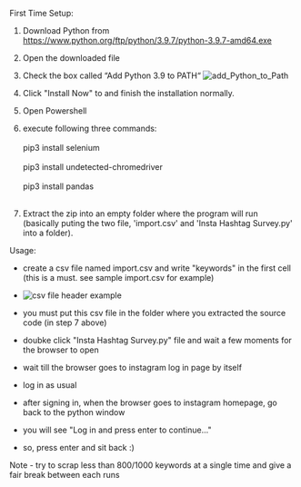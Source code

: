 First Time Setup:
  1. Download Python from https://www.python.org/ftp/python/3.9.7/python-3.9.7-amd64.exe
  2. Open the downloaded file
  3. Check the box called “Add Python 3.9 to PATH“
  ![add_Python_to_Path](https://user-images.githubusercontent.com/44648395/133729705-585a5085-eb2d-4033-8dc2-3ec5660d101f.png)

  5. Click "Install Now" to and finish the installation normally.
  6. Open Powershell
  7. execute following three commands:<br></br>
    pip3 install selenium<br></br>
    pip3 install undetected-chromedriver<br></br>
    pip3 install pandas<br></br>
  7. Extract the zip into an empty folder where the program will run (basically puting the two file, 'import.csv' and 'Insta Hashtag Survey.py' into a folder).

Usage:
-  create a csv file named import.csv and write "keywords" in the first cell (this is a must. see sample import.csv for example)
-  ![csv file header example](https://user-images.githubusercontent.com/44648395/133727864-44d04745-694f-438e-bd9b-4d81016e297c.png)

-  you must put this csv file in the folder where you extracted the source code (in step 7 above)
-  doubke click "Insta Hashtag Survey.py" file and wait a few moments for the browser to open
-  wait till the browser goes to instagram log in page by itself
-  log in as usual
-  after signing in, when the browser goes to instagram homepage, go back to the python window
-  you will see "Log in and press enter to continue..."
-  so, press enter and sit back :)

 Note - try to scrap less than 800/1000 keywords at a single time and give a fair break between each runs
